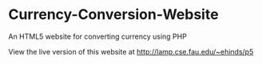 # Currency-Conversion-Website
An HTML5 website for converting currency using PHP

View the live version of this website at http://lamp.cse.fau.edu/~ehinds/p5
